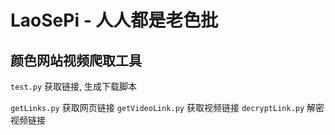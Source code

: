 # LaoSePi - 人人都是老色批
## 颜色网站视频爬取工具

`test.py` 获取链接, 生成下载脚本


`getLinks.py` 获取网页链接
`getVideoLink.py` 获取视频链接
`decryptLink.py` 解密视频链接
